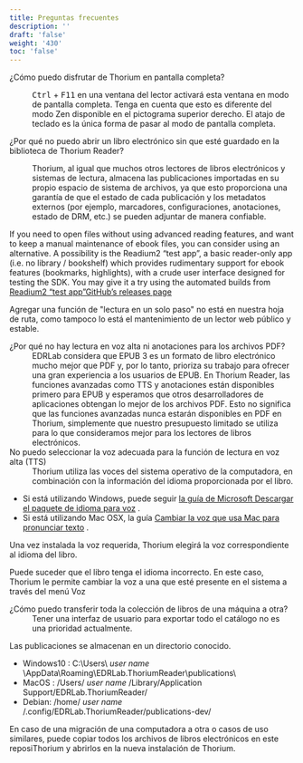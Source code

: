 ```yaml
---
title: Preguntas frecuentes
description: ''
draft: 'false'
weight: '430'
toc: 'false'
---
```


<dl>
<dt id="fullscreen">¿Cómo puedo disfrutar de Thorium en pantalla completa?</dt>
<dd><p> <kbd>Ctrl</kbd> + <kbd>F11</kbd> en una ventana del lector activará esta ventana en modo de pantalla completa. Tenga en cuenta que esto es diferente del modo Zen disponible en el pictograma superior derecho. El atajo de teclado es la única forma de pasar al modo de pantalla completa.</p></dd>
</dl>

<dt id="manually_manage_files">¿Por qué no puedo abrir un libro electrónico sin que esté guardado en la biblioteca de Thorium Reader?</dt>
<dd><p>Thorium, al igual que muchos otros lectores de libros electrónicos y sistemas de lectura, almacena las publicaciones importadas en su propio espacio de sistema de archivos, ya que esto proporciona una garantía de que el estado de cada publicación y los metadatos externos (por ejemplo, marcadores, configuraciones, anotaciones, estado de DRM, etc.) se pueden adjuntar de manera confiable.</p></dd>

<p>If you need to open files without using advanced reading features, and want to keep a manual maintenance of ebook files, you can consider using an alternative. A possibility is the Readium2 “test app”, a basic reader-only app (i.e. no library / bookshelf) which provides rudimentary support for ebook features (bookmarks, highlights), with a crude user interface designed for testing the SDK. You may give it a try using the automated builds from <a href="https://github.com/readium/r2-testapp-js"> Readium2 “test app”GitHub’s releases page</a></p>
<p>Agregar una función de "lectura en un solo paso" no está en nuestra hoja de ruta, como tampoco lo está el mantenimiento de un lector web público y estable.</p>



<dt id="PDFsupport">¿Por qué no hay lectura en voz alta ni anotaciones para los archivos PDF?     </dt>
<dd>EDRLab considera que EPUB 3 es un formato de libro electrónico mucho mejor que PDF y, por lo tanto, prioriza su trabajo para ofrecer una gran experiencia a los usuarios de EPUB. En Thorium Reader, las funciones avanzadas como TTS y anotaciones están disponibles primero para EPUB y esperamos que otros desarrolladores de aplicaciones obtengan lo mejor de los archivos PDF. Esto no significa que las funciones avanzadas nunca estarán disponibles en PDF en Thorium, simplemente que nuestro presupuesto limitado se utiliza para lo que consideramos mejor para los lectores de libros electrónicos.     </dd>

<dt id="TTSvoices">No puedo seleccionar la voz adecuada para la función de lectura en voz alta (TTS)</dt>
<dd>Thorium utiliza las voces del sistema operativo de la computadora, en combinación con la información del idioma proporcionada por el libro. </dd>

- Si está utilizando Windows, puede seguir [la guía de Microsoft Descargar el paquete de idioma para voz](https://support.microsoft.com/en-us/windows/download-language-pack-for-speech-24d06ef3-ca09-ddcc-70a0-63606fd16394) .
- Si está utilizando Mac OSX, la guía [Cambiar la voz que usa Mac para pronunciar texto](https://support.apple.com/guide/mac-help/change-the-voice-your-mac-uses-to-speak-text-mchlp2290/mac) .

Una vez instalada la voz requerida, Thorium elegirá la voz correspondiente al idioma del libro.

Puede suceder que el libro tenga el idioma incorrecto. En este caso, Thorium le permite cambiar la voz a una que esté presente en el sistema a través del menú Voz



<dt id="localStorage">¿Cómo puedo transferir toda la colección de libros de una máquina a otra?</dt>
<dd> Tener una interfaz de usuario para exportar todo el catálogo no es una prioridad actualmente.  </dd>

Las publicaciones se almacenan en un directorio  conocido.

  * Windows10 : C:\Users\ *user name* \AppData\Roaming\EDRLab.ThoriumReader\publications\
  * MacOS : /Users/ *user name* /Library/Application Support/EDRLab.ThoriumReader/
  * Debian: /home/ *user name* /.config/EDRLab.ThoriumReader/publications-dev/

En caso de una migración de una computadora a otra o casos de uso similares, puede copiar todos los archivos de libros electrónicos en este reposiThorium  y abrirlos en la nueva instalación de Thorium.

  
  

